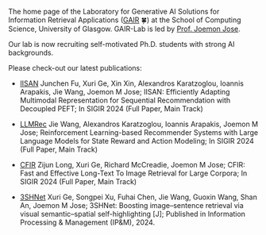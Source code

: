 The home page of the Laboratory for Generative AI Solutions for Information Retrieval Applications ([GAIR](https://gair-lab.github.io/) 🍀) at the School of Computing Science, University of Glasgow. GAIR-Lab is led by  [Prof. Joemon Jose](https://www.gla.ac.uk/schools/computing/staff/joemonjose/).

Our lab is now recruiting self-motivated Ph.D. students with strong AI backgrounds.

Please check-out our latest publications:
* [IISAN](https://arxiv.org/abs/2404.02059) Junchen Fu, Xuri Ge, Xin Xin, Alexandros Karatzoglou, Ioannis Arapakis, Jie Wang, Joemon M Jose; IISAN: Efficiently Adapting Multimodal Representation for Sequential Recommendation with Decoupled PEFT; In SIGIR 2024 (Full Paper, Main Track)

* [LLMRec](https://arxiv.org/abs/2403.16948) Jie Wang, Alexandros Karatzoglou, Ioannis Arapakis, Joemon M Jose; Reinforcement Learning-based Recommender Systems with Large Language Models for State Reward and Action Modeling; In SIGIR 2024 (Full Paper, Main Track)
* [CFIR](https://arxiv.org/abs/2402.15276) Zijun Long, Xuri Ge, Richard McCreadie, Joemon M Jose; CFIR: Fast and Effective Long-Text To Image Retrieval for Large Corpora; In SIGIR 2024  (Full Paper, Main Track)
* [3SHNet](https://www.sciencedirect.com/science/article/pii/S0306457324000761) Xuri Ge, Songpei Xu, Fuhai Chen, Jie Wang, Guoxin Wang, Shan An, Joemon M Jose; 3SHNet: Boosting image–sentence retrieval via visual semantic–spatial self-highlighting [J]; Published in Information Processing & Management (IP&M), 2024.
